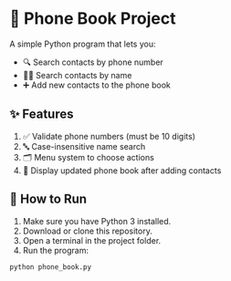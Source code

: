 # 📱 Phone Book Project

A simple Python program that lets you:

- 🔍 Search contacts by phone number
- 🧑‍💼 Search contacts by name
- ➕ Add new contacts to the phone book

## ✨ Features

1. ✅ Validate phone numbers (must be 10 digits)  
2. 🔤 Case-insensitive name search  
3. 🗂️ Menu system to choose actions  
4. 📖 Display updated phone book after adding contacts  

## 🚀 How to Run

1. Make sure you have Python 3 installed.  
2. Download or clone this repository.  
3. Open a terminal in the project folder.  
4. Run the program:

```bash
python phone_book.py

